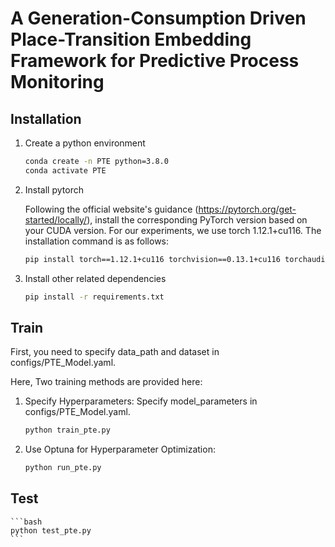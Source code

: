 # A Generation-Consumption Driven Place-Transition Embedding Framework for Predictive Process Monitoring

## Installation

1. Create a python environment

    ```bash
    conda create -n PTE python=3.8.0
    conda activate PTE 
    ```

2. Install pytorch

    Following the official website's guidance (<https://pytorch.org/get-started/locally/>), install the corresponding PyTorch version based on your CUDA version. For our experiments, we use torch 1.12.1+cu116. The installation command is as follows:

    ```bash
    pip install torch==1.12.1+cu116 torchvision==0.13.1+cu116 torchaudio==0.12.1 --extra-index-url https://download.pytorch.org/whl/cu116
    ```

3. Install other related dependencies

    ```bash
    pip install -r requirements.txt
    ```

## Train
First, you need to specify data_path and dataset in configs/PTE_Model.yaml. 

Here, Two training methods are provided here:

1. Specify Hyperparameters:
    Specify model_parameters in   configs/PTE_Model.yaml.
    ```bash
    python train_pte.py
    ```
2. Use Optuna for Hyperparameter Optimization:
    ```bash
    python run_pte.py
    ```
## Test
    ```bash
    python test_pte.py
    ```


